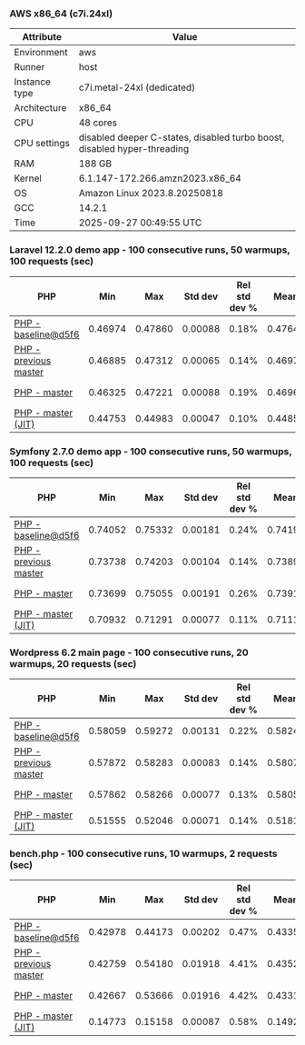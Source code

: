 ### AWS x86_64 (c7i.24xl)

|  Attribute    |     Value      |
|---------------|----------------|
| Environment   |aws|
| Runner        |host|
| Instance type |c7i.metal-24xl (dedicated)|
| Architecture  |x86_64
| CPU           |48 cores|
| CPU settings  |disabled deeper C-states, disabled turbo boost, disabled hyper-threading|
| RAM           |188 GB|
| Kernel        |6.1.147-172.266.amzn2023.x86_64|
| OS            |Amazon Linux 2023.8.20250818|
| GCC           |14.2.1|
| Time          |2025-09-27 00:49:55 UTC|

### Laravel 12.2.0 demo app - 100 consecutive runs, 50 warmups, 100 requests (sec)

|     PHP     |     Min     |     Max     |    Std dev   | Rel std dev % |  Mean  | Mean diff % |   Median   | Median diff % |   Skew  | P-value |  Instr count  |     Memory    |
|-------------|-------------|-------------|--------------|---------------|--------|-------------|------------|---------------|---------|---------|---------------|---------------|
|[PHP - baseline@d5f6](https://github.com/php/php-src/commit/d5f6e56610)|0.46974|0.47860|0.00088|0.18%|0.47640|0.00%|0.47639|0.00%|-4.100|0.999|180946338|43.67 MB|
|[PHP - previous master](https://github.com/php/php-src/commit/65b930654b)|0.46885|0.47312|0.00065|0.14%|0.46971|-1.40%|0.46957|-1.43%|2.230|0.000|176329776|44.30 MB|
|[PHP - master](https://github.com/php/php-src/commit/65b930654b)|0.46325|0.47221|0.00088|0.19%|0.46968|-1.41%|0.46964|-1.42%|-3.521|0.000|176402894|44.30 MB|
|[PHP - master (JIT)](https://github.com/php/php-src/commit/65b930654b)|0.44753|0.44983|0.00047|0.10%|0.44858|-5.84%|0.44850|-5.85%|0.506|0.000|147882692|53.44 MB|

### Symfony 2.7.0 demo app - 100 consecutive runs, 50 warmups, 100 requests (sec)

|     PHP     |     Min     |     Max     |    Std dev   | Rel std dev % |  Mean  | Mean diff % |   Median   | Median diff % |   Skew  | P-value |  Instr count  |     Memory    |
|-------------|-------------|-------------|--------------|---------------|--------|-------------|------------|---------------|---------|---------|---------------|---------------|
|[PHP - baseline@d5f6](https://github.com/php/php-src/commit/d5f6e56610)|0.74052|0.75332|0.00181|0.24%|0.74195|0.00%|0.74153|0.00%|4.752|0.999|291622930|40.27 MB|
|[PHP - previous master](https://github.com/php/php-src/commit/65b930654b)|0.73738|0.74203|0.00104|0.14%|0.73893|-0.41%|0.73872|-0.38%|0.821|0.000|287354427|40.57 MB|
|[PHP - master](https://github.com/php/php-src/commit/65b930654b)|0.73699|0.75055|0.00191|0.26%|0.73919|-0.37%|0.73864|-0.39%|2.734|0.000|287354519|40.61 MB|
|[PHP - master (JIT)](https://github.com/php/php-src/commit/65b930654b)|0.70932|0.71291|0.00077|0.11%|0.71116|-4.15%|0.71110|-4.10%|0.054|0.000|267691058|47.58 MB|

### Wordpress 6.2 main page - 100 consecutive runs, 20 warmups, 20 requests (sec)

|     PHP     |     Min     |     Max     |    Std dev   | Rel std dev % |  Mean  | Mean diff % |   Median   | Median diff % |   Skew  | P-value |  Instr count  |     Memory    |
|-------------|-------------|-------------|--------------|---------------|--------|-------------|------------|---------------|---------|---------|---------------|---------------|
|[PHP - baseline@d5f6](https://github.com/php/php-src/commit/d5f6e56610)|0.58059|0.59272|0.00131|0.22%|0.58248|0.00%|0.58227|0.00%|5.070|0.999|1123345516|43.79 MB|
|[PHP - previous master](https://github.com/php/php-src/commit/65b930654b)|0.57872|0.58283|0.00083|0.14%|0.58074|-0.30%|0.58068|-0.27%|0.127|0.000|1120251960|44.20 MB|
|[PHP - master](https://github.com/php/php-src/commit/65b930654b)|0.57862|0.58266|0.00077|0.13%|0.58051|-0.34%|0.58050|-0.30%|0.597|0.000|1120260856|44.20 MB|
|[PHP - master (JIT)](https://github.com/php/php-src/commit/65b930654b)|0.51555|0.52046|0.00071|0.14%|0.51813|-11.05%|0.51821|-11.00%|-0.191|0.000|866320755|61.55 MB|

### bench.php - 100 consecutive runs, 10 warmups, 2 requests (sec)

|     PHP     |     Min     |     Max     |    Std dev   | Rel std dev % |  Mean  | Mean diff % |   Median   | Median diff % |   Skew  | P-value |  Instr count  |     Memory    |
|-------------|-------------|-------------|--------------|---------------|--------|-------------|------------|---------------|---------|---------|---------------|---------------|
|[PHP - baseline@d5f6](https://github.com/php/php-src/commit/d5f6e56610)|0.42978|0.44173|0.00202|0.47%|0.43352|0.00%|0.43326|0.00%|0.961|0.999|2020638221|26.61 MB|
|[PHP - previous master](https://github.com/php/php-src/commit/65b930654b)|0.42759|0.54180|0.01918|4.41%|0.43521|0.39%|0.43108|-0.50%|4.748|0.000|2020595097|26.96 MB|
|[PHP - master](https://github.com/php/php-src/commit/65b930654b)|0.42667|0.53666|0.01916|4.42%|0.43319|-0.08%|0.42900|-0.98%|4.769|0.000|2020595096|26.96 MB|
|[PHP - master (JIT)](https://github.com/php/php-src/commit/65b930654b)|0.14773|0.15158|0.00087|0.58%|0.14921|-65.58%|0.14906|-65.60%|0.596|0.000|536613171|27.73 MB|
